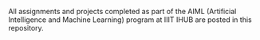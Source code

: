 All assignments and projects completed as part of the AIML (Artificial Intelligence and Machine Learning) program at IIIT IHUB are posted in this repository.
